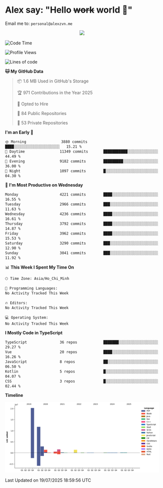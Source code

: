 # Alex say: "Hello ~~work~~ world 🐾"
Email me to: `personal@alexzvn.me`


<p align=center>
  <a href="https://skillicons.dev">
    <img src="https://skillicons.dev/icons?i=ts,js,php,nodejs,bun,vue,nuxt,react,svelte,tauri,laravel,rust,mongodb,docker,electron,redis,rabbitmq,tailwind,git,cloudflare,elysia,mysql,nginx,rollupjs,sentry,ubuntu,yarn,html,css,vite" />
  </a>
</p>

<!--START_SECTION:waka-->
![Code Time](http://img.shields.io/badge/Code%20Time-1%2C066%20hrs%2055%20mins-blue)

![Profile Views](http://img.shields.io/badge/Profile%20Views-1-blue)

![Lines of code](https://img.shields.io/badge/From%20Hello%20World%20I%27ve%20Written-40.8%20million%20lines%20of%20code-blue)

**🐱 My GitHub Data** 

> 📦 1.6 MB Used in GitHub's Storage 
 > 
> 🏆 971 Contributions in the Year 2025
 > 
> 💼 Opted to Hire
 > 
> 📜 84 Public Repositories 
 > 
> 🔑 53 Private Repositories 
 > 
**I'm an Early 🐤** 

```text
🌞 Morning                3880 commits        ████░░░░░░░░░░░░░░░░░░░░░   15.21 % 
🌆 Daytime                11349 commits       ███████████░░░░░░░░░░░░░░   44.49 % 
🌃 Evening                9182 commits        █████████░░░░░░░░░░░░░░░░   36.00 % 
🌙 Night                  1097 commits        █░░░░░░░░░░░░░░░░░░░░░░░░   04.30 % 
```
📅 **I'm Most Productive on Wednesday** 

```text
Monday                   4221 commits        ████░░░░░░░░░░░░░░░░░░░░░   16.55 % 
Tuesday                  2966 commits        ███░░░░░░░░░░░░░░░░░░░░░░   11.63 % 
Wednesday                4236 commits        ████░░░░░░░░░░░░░░░░░░░░░   16.61 % 
Thursday                 3792 commits        ████░░░░░░░░░░░░░░░░░░░░░   14.87 % 
Friday                   3962 commits        ████░░░░░░░░░░░░░░░░░░░░░   15.53 % 
Saturday                 3290 commits        ███░░░░░░░░░░░░░░░░░░░░░░   12.90 % 
Sunday                   3041 commits        ███░░░░░░░░░░░░░░░░░░░░░░   11.92 % 
```


📊 **This Week I Spent My Time On** 

```text
🕑︎ Time Zone: Asia/Ho_Chi_Minh

💬 Programming Languages: 
No Activity Tracked This Week

🔥 Editors: 
No Activity Tracked This Week

💻 Operating System: 
No Activity Tracked This Week
```

**I Mostly Code in TypeScript** 

```text
TypeScript               36 repos            ███████░░░░░░░░░░░░░░░░░░   29.27 % 
Vue                      20 repos            ████░░░░░░░░░░░░░░░░░░░░░   16.26 % 
JavaScript               8 repos             ██░░░░░░░░░░░░░░░░░░░░░░░   06.50 % 
Kotlin                   5 repos             █░░░░░░░░░░░░░░░░░░░░░░░░   04.07 % 
CSS                      3 repos             █░░░░░░░░░░░░░░░░░░░░░░░░   02.44 % 
```



**Timeline**

![Lines of Code chart](https://raw.githubusercontent.com/alexzvn/alexzvn/main/assets/bar_graph.png)


 Last Updated on 19/07/2025 18:59:56 UTC
<!--END_SECTION:waka-->
